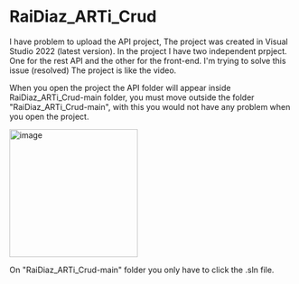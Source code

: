 # RaiDiaz_ARTi_Crud
I have problem to upload the API project, The project was created in Visual Studio 2022 (latest version).
In the project I have two independent prpject. One for the rest API and the other for the front-end.
I'm trying to solve this issue (resolved)
The project is like the video.

When you open the project the API folder will appear inside RaiDiaz_ARTi_Crud-main folder, you must move outside the folder "RaiDiaz_ARTi_Crud-main", with this you would not have any problem when you open the project.


<img width="227" alt="image" src="https://user-images.githubusercontent.com/76229344/168827607-f85bf703-54c4-4080-9765-9badd4539aaa.png">


On "RaiDiaz_ARTi_Crud-main" folder you only have to click the .sln file.
